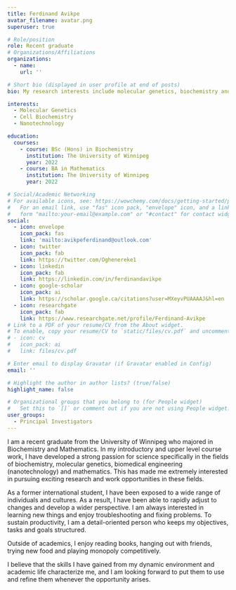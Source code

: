 ```yaml
---
title: Ferdinand Avikpe
avatar_filename: avatar.png
superuser: true

# Role/position
role: Recent graduate
# Organizations/Affiliations
organizations:
  - name: 
    url: ''

# Short bio (displayed in user profile at end of posts)
bio: My research interests include molecular genetics, biochemistry and nanotecnnology. 

interests:
  - Molecular Genetics
  - Cell Biochemistry 
  - Nanotechnology

education:
  courses:
    - course: BSc (Hons) in Biochemistry 
      institution: The University of Winnipeg
      year: 2022
    - course: BA in Mathematics 
      institution: The University of Winnipeg
      year: 2022

# Social/Academic Networking
# For available icons, see: https://wowchemy.com/docs/getting-started/page-builder/#icons
#   For an email link, use "fas" icon pack, "envelope" icon, and a link in the
#   form "mailto:your-email@example.com" or "#contact" for contact widget.
social:
  - icon: envelope
    icon_pack: fas
    link: 'mailto:avikpeferdinand@outlook.com'
  - icon: twitter
    icon_pack: fab
    link: https://twitter.com/Oghenereke1
  - icon: linkedin
    icon_pack: fab
    link: https://linkedin.com/in/ferdinandavikpe
  - icon: google-scholar
    icon_pack: ai
    link: https://scholar.google.ca/citations?user=MXeyvPUAAAAJ&hl=en
  - icon: researchgate
    icon_pack: fab
    link: https://www.researchgate.net/profile/Ferdinand-Avikpe
# Link to a PDF of your resume/CV from the About widget.
# To enable, copy your resume/CV to `static/files/cv.pdf` and uncomment the lines below.
# - icon: cv
#   icon_pack: ai
#   link: files/cv.pdf

# Enter email to display Gravatar (if Gravatar enabled in Config)
email: ''

# Highlight the author in author lists? (true/false)
highlight_name: false

# Organizational groups that you belong to (for People widget)
#   Set this to `[]` or comment out if you are not using People widget.
user_groups:
  - Principal Investigators
---
```


I am a recent graduate from the University of Winnipeg who majored in Biochemistry and Mathematics. In my introductory and upper level course work, I have developed a strong passion for science specifically in the fields of biochemistry, molecular genetics, biomedical engineering (nanotechnology) and mathematics. This has made me extremely interested in pursuing exciting research and work opportunities in these fields. 

As a former international student, I have been exposed to a wide range of individuals and cultures. As a result, I have been able to rapidly adjust to changes and develop a wider perspective. I am always interested in learning new things and enjoy troubleshooting and fixing problems. To sustain productivity, I am a detail-oriented person who keeps my objectives, tasks and goals structured. 

Outside of academics, I enjoy reading books, hanging out with friends, trying new food and playing monopoly competitively. 

I believe that the skills I have gained from my dynamic environment and academic life characterize me, and I am looking forward to put them to use and refine them whenever the opportunity arises.


